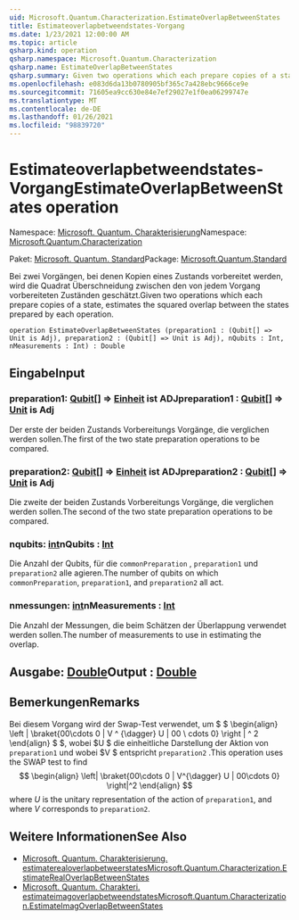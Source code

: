 ```yaml
---
uid: Microsoft.Quantum.Characterization.EstimateOverlapBetweenStates
title: Estimateoverlapbetweendstates-Vorgang
ms.date: 1/23/2021 12:00:00 AM
ms.topic: article
qsharp.kind: operation
qsharp.namespace: Microsoft.Quantum.Characterization
qsharp.name: EstimateOverlapBetweenStates
qsharp.summary: Given two operations which each prepare copies of a state, estimates the squared overlap between the states prepared by each operation.
ms.openlocfilehash: e083d6da13b0780905bf365c7a428ebc9666ce9e
ms.sourcegitcommit: 71605ea9cc630e84e7ef29027e1f0ea06299747e
ms.translationtype: MT
ms.contentlocale: de-DE
ms.lasthandoff: 01/26/2021
ms.locfileid: "98839720"
---
```

# <a name="estimateoverlapbetweenstates-operation"></a><span data-ttu-id="c400c-102">Estimateoverlapbetweendstates-Vorgang</span><span class="sxs-lookup"><span data-stu-id="c400c-102">EstimateOverlapBetweenStates operation</span></span>

<span data-ttu-id="c400c-103">Namespace: [Microsoft. Quantum. Charakterisierung](xref:Microsoft.Quantum.Characterization)</span><span class="sxs-lookup"><span data-stu-id="c400c-103">Namespace: [Microsoft.Quantum.Characterization](xref:Microsoft.Quantum.Characterization)</span></span>

<span data-ttu-id="c400c-104">Paket: [Microsoft. Quantum. Standard](https://nuget.org/packages/Microsoft.Quantum.Standard)</span><span class="sxs-lookup"><span data-stu-id="c400c-104">Package: [Microsoft.Quantum.Standard](https://nuget.org/packages/Microsoft.Quantum.Standard)</span></span>


<span data-ttu-id="c400c-105">Bei zwei Vorgängen, bei denen Kopien eines Zustands vorbereitet werden, wird die Quadrat Überschneidung zwischen den von jedem Vorgang vorbereiteten Zuständen geschätzt.</span><span class="sxs-lookup"><span data-stu-id="c400c-105">Given two operations which each prepare copies of a state, estimates the squared overlap between the states prepared by each operation.</span></span>

```qsharp
operation EstimateOverlapBetweenStates (preparation1 : (Qubit[] => Unit is Adj), preparation2 : (Qubit[] => Unit is Adj), nQubits : Int, nMeasurements : Int) : Double
```


## <a name="input"></a><span data-ttu-id="c400c-106">Eingabe</span><span class="sxs-lookup"><span data-stu-id="c400c-106">Input</span></span>

### <a name="preparation1--qubit--unit--is-adj"></a><span data-ttu-id="c400c-107">preparation1: [Qubit](xref:microsoft.quantum.lang-ref.qubit)[] => [Einheit](xref:microsoft.quantum.lang-ref.unit)  ist ADJ</span><span class="sxs-lookup"><span data-stu-id="c400c-107">preparation1 : [Qubit](xref:microsoft.quantum.lang-ref.qubit)[] => [Unit](xref:microsoft.quantum.lang-ref.unit)  is Adj</span></span>

<span data-ttu-id="c400c-108">Der erste der beiden Zustands Vorbereitungs Vorgänge, die verglichen werden sollen.</span><span class="sxs-lookup"><span data-stu-id="c400c-108">The first of the two state preparation operations to be compared.</span></span>


### <a name="preparation2--qubit--unit--is-adj"></a><span data-ttu-id="c400c-109">preparation2: [Qubit](xref:microsoft.quantum.lang-ref.qubit)[] => [Einheit](xref:microsoft.quantum.lang-ref.unit)  ist ADJ</span><span class="sxs-lookup"><span data-stu-id="c400c-109">preparation2 : [Qubit](xref:microsoft.quantum.lang-ref.qubit)[] => [Unit](xref:microsoft.quantum.lang-ref.unit)  is Adj</span></span>

<span data-ttu-id="c400c-110">Die zweite der beiden Zustands Vorbereitungs Vorgänge, die verglichen werden sollen.</span><span class="sxs-lookup"><span data-stu-id="c400c-110">The second of the two state preparation operations to be compared.</span></span>


### <a name="nqubits--int"></a><span data-ttu-id="c400c-111">nqubits: [int](xref:microsoft.quantum.lang-ref.int)</span><span class="sxs-lookup"><span data-stu-id="c400c-111">nQubits : [Int](xref:microsoft.quantum.lang-ref.int)</span></span>

<span data-ttu-id="c400c-112">Die Anzahl der Qubits, für die `commonPreparation` , `preparation1` und `preparation2` alle agieren.</span><span class="sxs-lookup"><span data-stu-id="c400c-112">The number of qubits on which `commonPreparation`, `preparation1`, and `preparation2` all act.</span></span>


### <a name="nmeasurements--int"></a><span data-ttu-id="c400c-113">nmessungen: [int](xref:microsoft.quantum.lang-ref.int)</span><span class="sxs-lookup"><span data-stu-id="c400c-113">nMeasurements : [Int](xref:microsoft.quantum.lang-ref.int)</span></span>

<span data-ttu-id="c400c-114">Die Anzahl der Messungen, die beim Schätzen der Überlappung verwendet werden sollen.</span><span class="sxs-lookup"><span data-stu-id="c400c-114">The number of measurements to use in estimating the overlap.</span></span>



## <a name="output--double"></a><span data-ttu-id="c400c-115">Ausgabe: [Double](xref:microsoft.quantum.lang-ref.double)</span><span class="sxs-lookup"><span data-stu-id="c400c-115">Output : [Double](xref:microsoft.quantum.lang-ref.double)</span></span>



## <a name="remarks"></a><span data-ttu-id="c400c-116">Bemerkungen</span><span class="sxs-lookup"><span data-stu-id="c400c-116">Remarks</span></span>

<span data-ttu-id="c400c-117">Bei diesem Vorgang wird der Swap-Test verwendet, um $ $ \begin{align} \left | \braket{00\cdots 0 | V ^ {\dagger} U | 00 \ cdots 0} \right | ^ 2 \end{align} $ $, wobei $U $ die einheitliche Darstellung der Aktion von `preparation1` und wobei $V $ entspricht `preparation2` .</span><span class="sxs-lookup"><span data-stu-id="c400c-117">This operation uses the SWAP test to find $$ \begin{align} \left| \braket{00\cdots 0 | V^{\dagger} U | 00\cdots 0} \right|^2 \end{align} $$ where $U$ is the unitary representation of the action of `preparation1`, and where $V$ corresponds to `preparation2`.</span></span>

## <a name="see-also"></a><span data-ttu-id="c400c-118">Weitere Informationen</span><span class="sxs-lookup"><span data-stu-id="c400c-118">See Also</span></span>

- [<span data-ttu-id="c400c-119">Microsoft. Quantum. Charakterisierung. estimaterealoverlapbetweerstates</span><span class="sxs-lookup"><span data-stu-id="c400c-119">Microsoft.Quantum.Characterization.EstimateRealOverlapBetweenStates</span></span>](xref:Microsoft.Quantum.Characterization.EstimateRealOverlapBetweenStates)
- [<span data-ttu-id="c400c-120">Microsoft. Quantum. Charakteri. estimateimagoverlapbetweendstates</span><span class="sxs-lookup"><span data-stu-id="c400c-120">Microsoft.Quantum.Characterization.EstimateImagOverlapBetweenStates</span></span>](xref:Microsoft.Quantum.Characterization.EstimateImagOverlapBetweenStates)